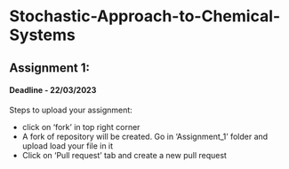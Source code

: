 # Stochastic-Approach-to-Chemical-Systems
## Assignment 1:
#### Deadline - 22/03/2023

<p>Steps to upload your assignment:</p>
<ul> <li>click on ‘fork’ in top right corner </li>
<li>A fork of repository will be created. Go in ‘Assignment_1’  folder and upload load your file in it </li>
<li>Click on ‘Pull request’ tab and create a new pull request </li>
	</ul>
	

